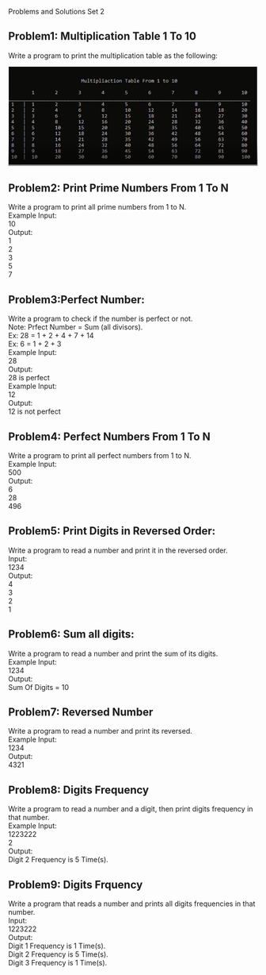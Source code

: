 Problems and Solutions Set 2

## Problem1: Multiplication Table 1 To 10

Write a program to print the multiplication table as the following:

<img src = "./problem1/problem1.png" alt = "Multiplication table">

## Problem2: Print Prime Numbers From 1 To N

Write a program to print all prime numbers from 1 to N.
<br> Example Input:
<br> 10
<br>Output:
<br>1
<br>2
<br>3
<br>5
<br>7

## Problem3:Perfect Number:

Write a program to check if the number is perfect or not.
<br>Note: Prfect Number = Sum (all divisors).
<br> Ex: 28 = 1 + 2 + 4 + 7 + 14
<br> Ex: 6 = 1 + 2 + 3
<br> Example Input:
<br> 28
<br> Output:
<br> 28 is perfect
<br> Example Input:
<br> 12
<br> Output:
<br> 12 is not perfect

## Problem4: Perfect Numbers From 1 To N

Write a program to print all perfect numbers from 1 to N.
<br> Example Input:
<br> 500
<br>Output:
<br>6
<br>28
<br>496

## Problem5: Print Digits in Reversed Order:

Write a program to read a number and print it in the reversed order.
<br> Input:
<br> 1234
<br>Output:
<br>4
<br>3
<br>2
<br>1

## Problem6: Sum all digits:

Write a program to read a number and print the sum of its digits.
<br> Example Input:
<br> 1234
<br> Output:
<br> Sum Of Digits = 10

## Problem7: Reversed Number

Write a program to read a number and print its reversed.
<br> Example Input:
<br> 1234
<br>Output:
<br>4321

## Problem8: Digits Frequency

Write a program to read a number and a digit, then print digits frequency in that number.
<br> Example Input:
<br> 1223222
<br> 2
<br> Output:
<br> Digit 2 Frequency is 5 Time(s).

## Problem9: Digits Frquency

Write a program that reads a number and prints all digits frequencies in that number.
<br>Input:
<br>1223222
<br>Output:
<br>Digit 1 Frequency is 1 Time(s).
<br>Digit 2 Frequency is 5 Time(s).
<br>Digit 3 Frequency is 1 Time(s).
